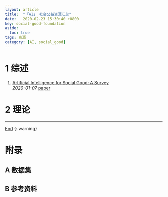 ```yaml
---
layout: article
title:  "「AI」 社会公益资源汇总"
date:   2020-02-23 15:30:40 +0800
key: social-good-foundation
aside:
  toc: true
tags: 资源
category: [AI, social_good]
---
```

<span id='head'> </span>

<!--more-->


# 1 综述
1. [Artificial Intelligence for Social Good: A Survey](http://cn.arxiv.org/abs/2001.01818)    
*2020-01-07* [paper](https://arxiv.org/abs/2001.01818)    


# 2 理论



-------------------  
[End](#head)
{:.warning}  

# 附录
## A 数据集


## B 参考资料
